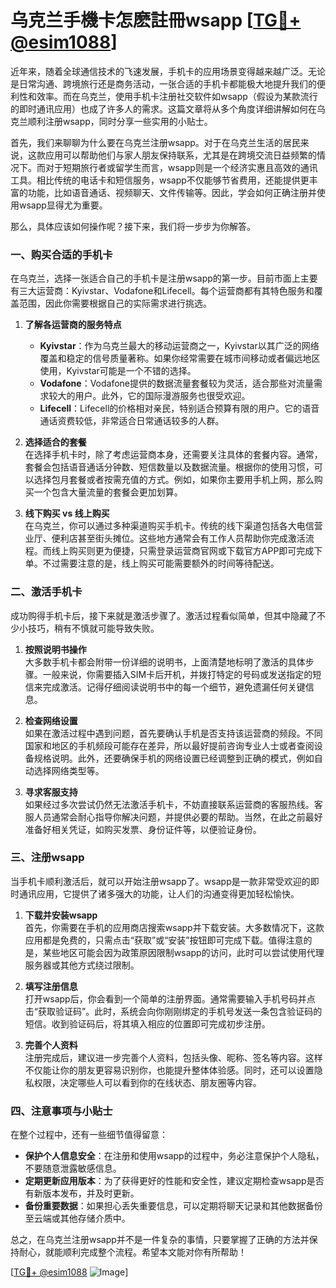 # 乌克兰手機卡怎麽註冊wsapp [[TG💪+ @esim1088](https://t.me/s/esim1088)]

近年来，随着全球通信技术的飞速发展，手机卡的应用场景变得越来越广泛。无论是日常沟通、跨境旅行还是商务活动，一张合适的手机卡都能极大地提升我们的便利性和效率。而在乌克兰，使用手机卡注册社交软件如wsapp（假设为某款流行的即时通讯应用）也成了许多人的需求。这篇文章将从多个角度详细讲解如何在乌克兰顺利注册wsapp，同时分享一些实用的小贴士。

首先，我们来聊聊为什么要在乌克兰注册wsapp。对于在乌克兰生活的居民来说，这款应用可以帮助他们与家人朋友保持联系，尤其是在跨境交流日益频繁的情况下。而对于短期旅行者或留学生而言，wsapp则是一个经济实惠且高效的通讯工具。相比传统的电话卡和短信服务，wsapp不仅能够节省费用，还能提供更丰富的功能，比如语音通话、视频聊天、文件传输等。因此，学会如何正确注册并使用wsapp显得尤为重要。

那么，具体应该如何操作呢？接下来，我们将一步步为你解答。

### 一、购买合适的手机卡

在乌克兰，选择一张适合自己的手机卡是注册wsapp的第一步。目前市面上主要有三大运营商：Kyivstar、Vodafone和Lifecell。每个运营商都有其特色服务和覆盖范围，因此你需要根据自己的实际需求进行挑选。

1. **了解各运营商的服务特点**  
   - **Kyivstar**：作为乌克兰最大的移动运营商之一，Kyivstar以其广泛的网络覆盖和稳定的信号质量著称。如果你经常需要在城市间移动或者偏远地区使用，Kyivstar可能是一个不错的选择。
   - **Vodafone**：Vodafone提供的数据流量套餐较为灵活，适合那些对流量需求较大的用户。此外，它的国际漫游服务也很受欢迎。
   - **Lifecell**：Lifecell的价格相对亲民，特别适合预算有限的用户。它的语音通话资费较低，非常适合日常通话较多的人群。

2. **选择适合的套餐**  
   在选择手机卡时，除了考虑运营商本身，还需要关注具体的套餐内容。通常，套餐会包括语音通话分钟数、短信数量以及数据流量。根据你的使用习惯，可以选择包月套餐或者按需充值的方式。例如，如果你主要用手机上网，那么购买一个包含大量流量的套餐会更加划算。

3. **线下购买 vs 线上购买**  
   在乌克兰，你可以通过多种渠道购买手机卡。传统的线下渠道包括各大电信营业厅、便利店甚至街头摊位。这些地方通常会有工作人员帮助你完成激活流程。而线上购买则更为便捷，只需登录运营商官网或下载官方APP即可完成下单。不过需要注意的是，线上购买可能需要额外的时间等待配送。

### 二、激活手机卡

成功购得手机卡后，接下来就是激活步骤了。激活过程看似简单，但其中隐藏了不少小技巧，稍有不慎就可能导致失败。

1. **按照说明书操作**  
   大多数手机卡都会附带一份详细的说明书，上面清楚地标明了激活的具体步骤。一般来说，你需要插入SIM卡后开机，并拨打特定的号码或发送指定的短信来完成激活。记得仔细阅读说明书中的每一个细节，避免遗漏任何关键信息。

2. **检查网络设置**  
   如果在激活过程中遇到问题，首先要确认手机是否支持该运营商的频段。不同国家和地区的手机频段可能存在差异，所以最好提前咨询专业人士或者查阅设备规格说明。此外，还要确保手机的网络设置已经调整到正确的模式，例如自动选择网络类型等。

3. **寻求客服支持**  
   如果经过多次尝试仍然无法激活手机卡，不妨直接联系运营商的客服热线。客服人员通常会耐心指导你解决问题，并提供必要的帮助。当然，在此之前最好准备好相关凭证，如购买发票、身份证件等，以便验证身份。

### 三、注册wsapp

当手机卡顺利激活后，就可以开始注册wsapp了。wsapp是一款非常受欢迎的即时通讯应用，它提供了诸多强大的功能，让人们的沟通变得更加轻松愉快。

1. **下载并安装wsapp**  
   首先，你需要在手机的应用商店搜索wsapp并下载安装。大多数情况下，这款应用都是免费的，只需点击“获取”或“安装”按钮即可完成下载。值得注意的是，某些地区可能会因为政策原因限制wsapp的访问，此时可以尝试使用代理服务器或其他方式绕过限制。

2. **填写注册信息**  
   打开wsapp后，你会看到一个简单的注册界面。通常需要输入手机号码并点击“获取验证码”。此时，系统会向你刚刚绑定的手机号发送一条包含验证码的短信。收到验证码后，将其填入相应的位置即可完成初步注册。

3. **完善个人资料**  
   注册完成后，建议进一步完善个人资料，包括头像、昵称、签名等内容。这样不仅能让你的朋友更容易识别你，也能提升整体体验感。同时，还可以设置隐私权限，决定哪些人可以看到你的在线状态、朋友圈等内容。

### 四、注意事项与小贴士

在整个过程中，还有一些细节值得留意：

- **保护个人信息安全**：在注册和使用wsapp的过程中，务必注意保护个人隐私，不要随意泄露敏感信息。
- **定期更新应用版本**：为了获得更好的性能和安全性，建议定期检查wsapp是否有新版本发布，并及时更新。
- **备份重要数据**：如果担心丢失重要信息，可以定期将聊天记录和其他数据备份至云端或其他存储介质中。

总之，在乌克兰注册wsapp并不是一件复杂的事情，只要掌握了正确的方法并保持耐心，就能顺利完成整个流程。希望本文能对你有所帮助！

[[TG💪+ @esim1088](https://t.me/s/esim1088) ![Image](https://i.postimg.cc/4NQfJmqS/Snipaste-2025-05-13-00-14-12.png)]